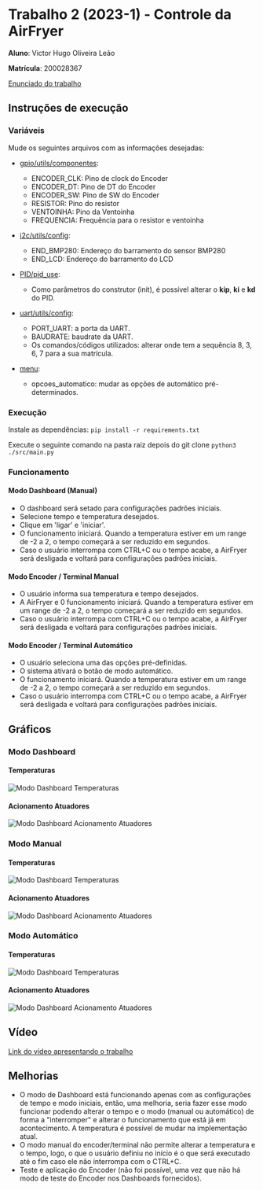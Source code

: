 # Trabalho 2 (2023-1) - Controle da AirFryer

**Aluno**: Victor Hugo Oliveira Leão

**Matrícula**: 200028367

[Enunciado do trabalho](https://github.com/FGA-FSE/fse-trabalho-2-2023-1-controle-da-airfryer-victorleaoo/tree/main/enunciado)

## Instruções de execução

### Variáveis

Mude os seguintes arquivos com as informações desejadas:

- [gpio/utils/componentes](https://github.com/FGA-FSE/fse-trabalho-2-2023-1-controle-da-airfryer-victorleaoo/blob/main/src/gpio/utils/componentes.py):
    * ENCODER_CLK: Pino de clock do Encoder
    * ENCODER_DT: Pino de DT do Encoder
    * ENCODER_SW: Pino de SW do Encoder
    * RESISTOR: Pino do resistor
    * VENTOINHA: Pino da Ventoinha
    * FREQUENCIA: Frequência para o resistor e ventoinha

- [i2c/utils/config](https://github.com/FGA-FSE/fse-trabalho-2-2023-1-controle-da-airfryer-victorleaoo/blob/main/src/i2c/utils/config.py):
    * END_BMP280: Endereço do barramento do sensor BMP280
    * END_LCD: Endereço do barramento do LCD

- [PID/pid_use](https://github.com/FGA-FSE/fse-trabalho-2-2023-1-controle-da-airfryer-victorleaoo/blob/main/src/PID/pid_use.py):
    * Como parâmetros do construtor (init), é possível alterar o **kip**, **ki** e **kd** do PID.

- [uart/utils/config](https://github.com/FGA-FSE/fse-trabalho-2-2023-1-controle-da-airfryer-victorleaoo/blob/main/src/uart/utils/config.py):
    * PORT_UART: a porta da UART.
    * BAUDRATE: baudrate da UART.
    * Os comandos/códigos utilizados: alterar onde tem a sequência 8, 3, 6, 7 para a sua matrícula.

- [menu](https://github.com/FGA-FSE/fse-trabalho-2-2023-1-controle-da-airfryer-victorleaoo/blob/main/src/menu.py):
    * opcoes_automatico: mudar as opções de automático pré-determinados.

### Execução

Instale as dependências: ```pip install -r requirements.txt```

Execute o seguinte comando na pasta raiz depois do git clone ```python3 ./src/main.py```

### Funcionamento

#### Modo Dashboard (Manual)

 * O dashboard será setado para configurações padrões iniciais.
 * Selecione tempo e temperatura desejados.
 * Clique em 'ligar' e 'iniciar'.
 * O funcionamento iniciará. Quando a temperatura estiver em um range de -2 a 2, o tempo começará a ser reduzido em segundos.
 * Caso o usuário interrompa com CTRL+C ou o tempo acabe, a AirFryer será desligada e voltará para configurações padrões iniciais.

#### Modo Encoder / Terminal Manual

 * O usuário informa sua temperatura e tempo desejados.
 * A AirFryer e 0 funcionamento iniciará. Quando a temperatura estiver em um range de -2 a 2, o tempo começará a ser reduzido em segundos.
 * Caso o usuário interrompa com CTRL+C ou o tempo acabe, a AirFryer será desligada e voltará para configurações padrões iniciais.

#### Modo Encoder / Terminal Automático

 * O usuário seleciona uma das opções pré-definidas.
 * O sistema ativará o botão de modo automático.
 * O funcionamento iniciará. Quando a temperatura estiver em um range de -2 a 2, o tempo começará a ser reduzido em segundos.
 * Caso o usuário interrompa com CTRL+C ou o tempo acabe, a AirFryer será desligada e voltará para configurações padrões iniciais.

## Gráficos

### Modo Dashboard

#### Temperaturas

![Modo Dashboard Temperaturas](./graficos/grafico_temperaturas_dashboard.png)

#### Acionamento Atuadores

![Modo Dashboard Acionamento Atuadores](./graficos/grafico_acionamento_atuadores_dashboard.png)

### Modo Manual

#### Temperaturas

![Modo Dashboard Temperaturas](./graficos/grafico_temperaturas_manual.png)

#### Acionamento Atuadores

![Modo Dashboard Acionamento Atuadores](./graficos/grafico_acionamento_atuadores_manual.png)

### Modo Automático

#### Temperaturas

![Modo Dashboard Temperaturas](./graficos/grafico_temperaturas_automatico.png)

#### Acionamento Atuadores

![Modo Dashboard Acionamento Atuadores](./graficos/grafico_acionamento_atuadores_automatico.png)

## Vídeo

[Link do vídeo apresentando o trabalho](https://www.youtube.com/watch?v=ZO8KLSKzQRE)

## Melhorias

- O modo de Dashboard está funcionando apenas com as configurações de tempo e modo iniciais, então, uma melhoria, seria fazer esse modo funcionar podendo alterar o tempo e o modo (manual ou automático) de forma a "interromper" e alterar o funcionamento que está já em acontecimento. A temperatura é possível de mudar na implementação atual.
- O modo manual do encoder/terminal não permite alterar a temperatura e o tempo, logo, o que o usuário definiu no início é o que será executado até o fim caso ele não interrompa com o CTRL+C.
- Teste e aplicação do Encoder (não foi possível, uma vez que não há modo de teste do Encoder nos Dashboards fornecidos).
